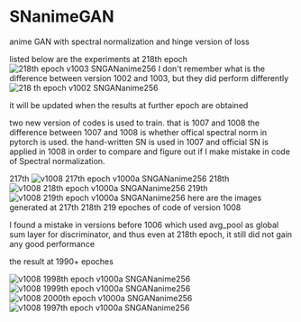# SNanimeGAN
anime GAN with spectral normalization and hinge version of loss


listed below are the experiments at 218th epoch
![218th epoch v1003 SNGANanime256](https://user-images.githubusercontent.com/44658049/115674086-4432ed00-a388-11eb-8827-c22fd05cf0a4.png)
I don't remember what is the difference between version 1002 and 1003, but they did perform differently
![218 th epoch v1002 SNGANanime256](https://user-images.githubusercontent.com/44658049/115674261-6f1d4100-a388-11eb-9113-4cddcfb02666.png)

it will be updated when the results at further epoch are obtained


two new version of codes is used to train. that is 1007 and 1008
the difference between 1007 and 1008 is whether offical spectral norm in pytorch is used. the hand-written SN is used in 1007 and official SN is applied
in 1008 in order to compare and figure out if I make mistake in code of Spectral normalization.

217th 
![ v1008 217th epoch  v1000a   SNGANanime256](https://user-images.githubusercontent.com/44658049/116780902-57496980-aaba-11eb-9157-eff9ddccecd1.png)
218th 
![ v1008 218th epoch  v1000a   SNGANanime256](https://user-images.githubusercontent.com/44658049/116780904-59132d00-aaba-11eb-9033-2bc87c78b972.png)
219th 
![ v1008 219th epoch  v1000a   SNGANanime256](https://user-images.githubusercontent.com/44658049/116780906-5adcf080-aaba-11eb-8210-9509737defcf.png)
here are the images generated at 217th 218th 219 epoches of code of version 1008

I found a mistake in versions before 1006 which used avg_pool as global sum layer for discriminator, and thus even at 218th epoch, it still did not gain any good performance 

the result at 1990+ epoches 

![ v1008 1998th epoch  v1000a   SNGANanime256](https://user-images.githubusercontent.com/44658049/117770795-5362d780-b270-11eb-9e75-6558149f479f.png)
![ v1008 1999th epoch  v1000a   SNGANanime256](https://user-images.githubusercontent.com/44658049/117770803-55c53180-b270-11eb-953a-10bcff1478c5.png)
![ v1008 2000th epoch  v1000a   SNGANanime256](https://user-images.githubusercontent.com/44658049/117770814-5958b880-b270-11eb-9173-a73d5e4d0787.png)
![ v1008 1997th epoch  v1000a   SNGANanime256](https://user-images.githubusercontent.com/44658049/117770824-5d84d600-b270-11eb-9bb1-6fadf9e5916f.png)

